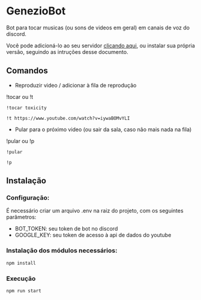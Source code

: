 # GenezioBot

Bot para tocar musicas (ou sons de videos em geral) em canais de voz do discord.

Você pode adicioná-lo ao seu servidor [clicando aqui](https://discord.com/api/oauth2/authorize?client_id=888232789906964550&permissions=0&scope=bot), ou instalar sua própria versão, seguindo as intruções desse documento.

## Comandos

- Reproduzir video / adicionar à fila de reprodução 

!tocar ou !t

```
!tocar toxicity

!t https://www.youtube.com/watch?v=iywaBOMvYLI
```

- Pular para o próximo video (ou sair da sala, caso não mais nada na fila)

!pular ou !p

```
!pular

!p
```

## Instalação

### Configuração: 

É necessário criar um arquivo .env na raiz do projeto, com os seguintes parâmetros:

- BOT_TOKEN: seu token de bot no discord
- GOOGLE_KEY: seu token de acesso à api de dados do youtube

### Instalação dos módulos necessários:

```bash
npm install
```

### Execução

```bash
npm run start
```



